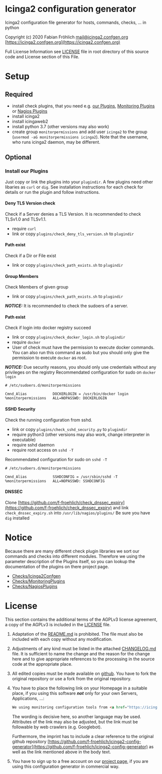 Icinga2 configuration generator
===============================
Icinga2 configuration file generator for hosts, commands, checks, ... in python 

Copyright (c) 2020 Fabian Fröhlich <mail@icinga2.confgen.org> [https://icinga2.confgen.org](https://icinga2.confgen.org)

Full License Information see  [LICENSE](LICENSE) file in root directory of this source code and License section of this File.

# Setup
## Required
* install check plugins, that you need e.g. [our Plugins](plugins), [Monitoring Plugins](https://www.monitoring-plugins.org) or [Nagios Plugins](https://github.com/harisekhon/nagios-plugins)
* install icinga2
* install icingaweb2
* install python 3.7 (other versions may also work)
* create group `monitorpermissions` and add user `icinga2` to the group (`usermod -aG monitorpermissions icinga2`). Note that the username, who runs icinga2 daemon, may be different.

## Optional

### Install our Plugins
Just copy or link the plugins into your `plugindir`. A few plugins need other libaries as `curl` or `dig`. See installation instructions for each check for details or run the plugin and follow instructions.



#### Deny TLS Version check
Check if a Server denies a TLS Version. It is recommended to check TLSv1.0 and TLSv1.1. 
* require `curl`
* link or copy `plugins/check_deny_tls_version.sh` to `plugindir` 

#### Path exist
Check if a Dir or File exist
* link or copy `plugins/check_path_exists.sh` to `plugindir` 

#### Group Members
Check Members of given group
* link or copy `plugins/check_path_exists.sh` to `plugindir`

***NOTICE:*** It is recommended to check the sudoers of a server.

#### Path exist
Check if login into docker registry succeed
* link or copy `plugins/check_docker_login.sh` to `plugindir`
* require `docker`
* User of check must have the permission to execute docker commands. You can also run this command as sudo but you should only give the permission to execute `docker` as root.

***NOTICE:*** Due security reasons, you should only use credentials without any privileges on the registry
Recommendated configuration for sudo on `docker login`
```shell script
# /etc/sudoers.d/monitorpermissions

Cmnd_Alias            DOCKERLOGIN = /usr/bin/docker login
%monitorpermissions   ALL=NOPASSWD: DOCKERLOGIN
```

#### SSHD Security
Check the running configuration from sshd.
* link or copy `plugins/check_sshd_security.py` to `plugindir`
* require python3 (other versions may also work, change interpreter in executable)
* require sshd daemon
* require root access on `sshd -T`

Recommendated configuration for sudo on `sshd -T`
```shell script
# /etc/sudoers.d/monitorpermissions

Cmnd_Alias            SSHDCONFIG = /usr/sbin/sshd -T
%monitorpermissions   ALL=NOPASSWD: SSHDCONFIG
```

#### DNSSEC
Clone [https://github.com/f-froehlich/check_dnssec_expiry](https://github.com/f-froehlich/check_dnssec_expiry) and link `check_dnssec_expiry.sh` into `/usr/lib/nagios/plugins/`
Be sure you have `dig` installed


# Notice
Because there are many different check plugin libraries we sort our commands and checks into different modules. Therefore we using the parameter description of the Plugins itself, so you can lookup the documentation of the plugins on there project page.

* [Checks/Icinga2Confgen](https://icinga2.confgen.org)
* [Checks/MonitoringPlugins](https://www.monitoring-plugins.org)
* [Checks/NagiosPlugins](https://github.com/harisekhon/nagios-plugins)

# License
This section contains the additional terms of the AGPLv3 license agreement, a copy of the AGPLv3 is included in the [LICENSE](LICENSE) file.

1. Adaptation of the [README.md](README.md) is prohibited. The file must also be included with each copy without any modification. 

2. Adjustments of any kind must be listed in the attached [CHANGELOG.md](CHANGELOG.md) file. It is sufficient to name the change and the reason for the change here and to give appropriate references to the processing in the source code at the appropriate place.

3. All edited copies must be made available on [github](https://github.com). You have to fork the original repository or use a fork from the original repository.

4. You have to place the following link on your Homepage in a suitable place, if you using this software ***not*** only for your own Servers, Applications, ...:

    ```html
    We using monitoring configuration tools from <a href="https://icinga2.confgen.org">Fabian Fr&ouml;hlich</a>
   ```

    The wording is decisive here, so another language may be used. Attributes of the link may also be adjusted, but the link must be followable by web crawlers (e.g. Googlebot).

    Furthermore, the imprint has to include a clear reference to the original github repository [https://github.com/f-froehlich/icinga2-config-generator](https://github.com/f-froehlich/icinga2-config-generator) as well as the link mentioned above in the body text.
    
5. You have to sign up to a free account on our [project page](https://icinga2.confgen.org), if you are using this configuration generator in commercial way.

